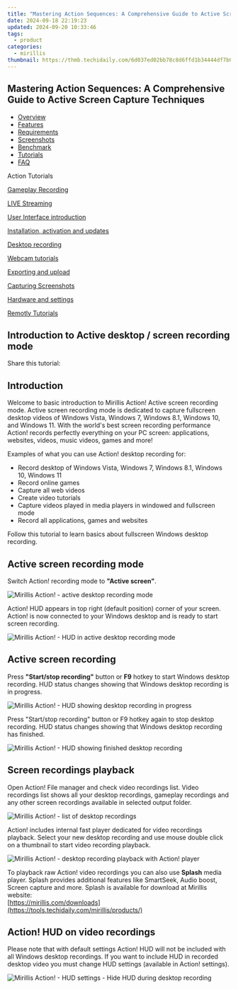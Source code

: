 ```yaml
---
title: "Mastering Action Sequences: A Comprehensive Guide to Active Screen Capture Techniques"
date: 2024-09-18 22:19:23
updated: 2024-09-20 10:33:46
tags:
  - product
categories:
  - mirillis
thumbnail: https://thmb.techidaily.com/6d037ed02bb78c8d6ffd1b34444df7b04ee29318597dde2ea49af183ae0562b3.png
---
```


## Mastering Action Sequences: A Comprehensive Guide to Active Screen Capture Techniques

* [Overview](https://tools.techidaily.com/mirillis/products/)
* [Features](https://tools.techidaily.com/mirillis/products/)
* [Requirements](https://tools.techidaily.com/mirillis/products/)
* [Screenshots](https://tools.techidaily.com/mirillis/products/)
* [Benchmark](https://tools.techidaily.com/mirillis/products/)
* [Tutorials](https://tools.techidaily.com/mirillis/products/)
* [FAQ](https://tools.techidaily.com/mirillis/products/)

Action Tutorials

[Gameplay Recording](https://tools.techidaily.com/mirillis/products/) 

[LIVE Streaming](https://tools.techidaily.com/mirillis/products/) 

[User Interface introduction](https://tools.techidaily.com/mirillis/products/) 

[Installation, activation and updates](https://tools.techidaily.com/mirillis/products/) 

[Desktop recording](https://tools.techidaily.com/mirillis/products/) 

[Webcam tutorials](https://tools.techidaily.com/mirillis/products/) 

[Exporting and upload](https://tools.techidaily.com/mirillis/products/) 

[Capturing Screenshots](https://tools.techidaily.com/mirillis/products/) 

[Hardware and settings](https://tools.techidaily.com/mirillis/products/) 

[Remotly Tutorials](https://remotly.com/tutorials/getting-started-with-remotly-for-windows-pc) 

## Introduction to Active desktop / screen recording mode

  
 Share this tutorial:

##  Introduction 

 Welcome to basic introduction to Mirillis Action! Active screen recording mode. Active screen recording mode is dedicated to capture fullscreen desktop videos of Windows Vista, Windows 7, Windows 8.1, Windows 10, and Windows 11\. With the world's best screen recording performance Action! records perfectly everything on your PC screen: applications, websites, videos, music videos, games and more! 

 Examples of what you can use Action! desktop recording for:

* Record desktop of Windows Vista, Windows 7, Windows 8.1, Windows 10, Windows 11
* Record online games
* Capture all web videos
* Create video tutorials
* Capture videos played in media players in windowed and fullscreen mode
* Record all applications, games and websites

 Follow this tutorial to learn basics about fullscreen Windows desktop recording.

## Active screen recording mode

 Switch Action! recording mode to **"Active screen"**.

![Mirillis Action! - active desktop recording mode](https://mirillis.com/res/old/gfx/tutorials/basics/mirillis_action_active_desktop_recording_mode.jpg) 

 Action! HUD appears in top right (default position) corner of your screen. Action! is now connected to your Windows desktop and is ready to start screen recording. 

![Mirillis Action! - HUD in active desktop recording mode](https://mirillis.com/res/old/gfx/tutorials/basics/mirillis_action_HUD_normal_status.jpg) 

## Active screen recording

 Press **"Start/stop recording"** button or **F9** hotkey to start Windows desktop recording. HUD status changes showing that Windows desktop recording is in progress.

![Mirillis Action! - HUD showing desktop recording in progress](https://mirillis.com/res/old/gfx/tutorials/basics/mirillis_action_HUD_video_recording_status.jpg) 

 Press "Start/stop recording" button or F9 hotkey again to stop desktop recording. HUD status changes showing that Windows desktop recording has finished.

![Mirillis Action! - HUD showing finished desktop recording](https://mirillis.com/res/old/gfx/tutorials/basics/mirillis_action_HUD_normal_status2.jpg) 

##  Screen recordings playback

 Open Action! File manager and check video recordings list. Video recordings list shows all your desktop recordings, gameplay recordings and any other screen recordings available in selected output folder. 

![Mirillis Action! - list of desktop recordings](https://mirillis.com/res/old/gfx/tutorials/basics/mirillis_action_active_desktop_recording_thumbnail.jpg) 

 Action! includes internal fast player dedicated for video recordings playback. Select your new desktop recording and use mouse double click on a thumbnail to start video recording playback.

![Mirillis Action! - desktop recording playback with Action! player](https://mirillis.com/res/old/gfx/tutorials/basics/mirillis_action_active_desktop_recording_playback.jpg) 

 To playback raw Action! video recordings you can also use **Splash** media player. Splash provides additional features like SmartSeek, Audio boost, Screen capture and more. Splash is available for download at Mirillis website:   
[https://mirillis.com/downloads](https://tools.techidaily.com/mirillis/products/) 

## Action! HUD on video recordings

 Please note that with default settings Action! HUD will not be included with all Windows desktop recordings. If you want to include HUD in recorded desktop video you must change HUD settings (available in Action! settings).

![Mirillis Action! - HUD settings - Hide HUD during desktop recording](https://mirillis.com/res/old/gfx/tutorials/basics/mirillis_action_HUD_settings_hide_during_desktop_recording.jpg)

<ins class="adsbygoogle"
     style="display:block"
     data-ad-format="autorelaxed"
     data-ad-client="ca-pub-7571918770474297"
     data-ad-slot="1223367746"></ins>



<ins class="adsbygoogle"
     style="display:block"
     data-ad-client="ca-pub-7571918770474297"
     data-ad-slot="8358498916"
     data-ad-format="auto"
     data-full-width-responsive="true"></ins>
